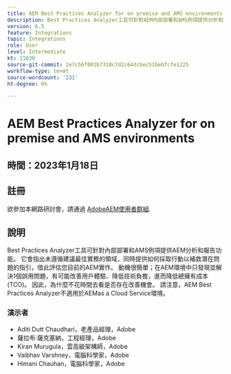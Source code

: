 ```yaml
---
title: AEM Best Practices Analyzer for on premise and AMS environments
description: Best Practices Analyzer工具可針對AEM內部部署和AMS例項提供分析和報告功能。 它會指出未遵循建議最佳實務的領域，同時提供如何採取行動以補救潛在問題的指引，借此評估您目前的AEM實作。
version: 6.5
feature: Integrations
topic: Integrations
role: User
level: Intermediate
kt: 11630
source-git-commit: 2e7c56f001b7318c7d2c64dcbec51bebfcfe1225
workflow-type: tm+mt
source-wordcount: '231'
ht-degree: 0%

---
```


# AEM Best Practices Analyzer for on premise and AMS environments

## 時間：2023年1月18日

## 註冊

欲參加本網路研討會，請通過 [AdobeAEM使用者群組](https://aem-augs.adobe.com/).

## 說明

Best Practices Analyzer工具可針對內部部署和AMS例項提供AEM分析和報告功能。 它會指出未遵循建議最佳實務的領域，同時提供如何採取行動以補救潛在問題的指引，借此評估您目前的AEM實作。 動機很簡單；在AEM環境中只發現並解決1個誤用問題，有可能改善用戶體驗、降低技術負擔，進而降低總擁有成本(TCO)。 因此，為什麼不花時間去看是否存在改善機會。
請注意，AEM Best Practices Analyzer不適用於AEMas a Cloud Service環境。

### 演示者

* Aditi Dutt Chaudhari，老產品經理，Adobe
* 薩拉布·薩克塞納，工程經理，Adobe
* Kiran Murugula，雲高級架構師，Adobe
* Vaibhav Varshney，電腦科學家，Adobe
* Himani Chauhan，電腦科學家，Adobe
